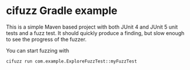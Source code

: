 # cifuzz Gradle example

This is a simple Maven based project with both JUnit 4 and JUnit 5 unit tests 
and a fuzz test.
It should quickly produce a finding, but slow enough to
see the progress of the fuzzer.

You can start fuzzing with

```bash
cifuzz run com.example.ExploreFuzzTest::myFuzzTest 
```
